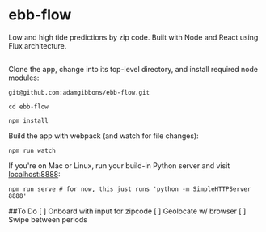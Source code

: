 # ebb-flow
Low and high tide predictions by zip code. Built with Node and React using Flux architecture.

##
Clone the app, change into its top-level directory, and install required node modules:
```
git@github.com:adamgibbons/ebb-flow.git

cd ebb-flow

npm install
```

Build the app with webpack (and watch for file changes):
```
npm run watch
```

If you're on Mac or Linux, run your build-in Python server and visit [localhost:8888](http://localhost:8888):
```
npm run serve # for now, this just runs 'python -m SimpleHTTPServer 8888'
```

##To Do
[ ] Onboard with input for zipcode
[ ] Geolocate w/ browser
[ ] Swipe between periods
